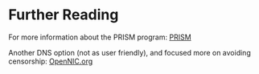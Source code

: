 
# Further Reading

For more information about the PRISM program:
<A HREF="https://en.wikipedia.org/wiki/PRISM_(surveillance_program)">PRISM</A>

Another DNS option (not as user friendly), and focused more on avoiding censorship:
<A HREF="https://opennic.org">OpenNIC.org</A>
